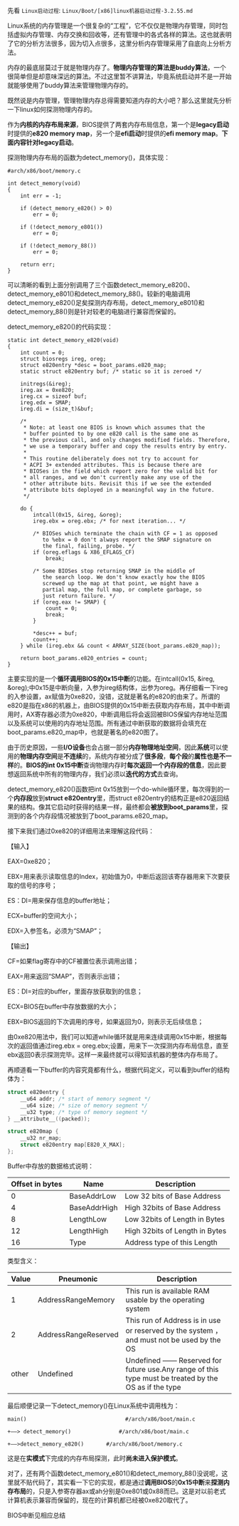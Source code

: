先看 `Linux启动过程`: `Linux/Boot/[x86]linux机器启动过程-3.2.55.md`

Linux系统的内存管理是一个很复杂的“工程”，它不仅仅是物理内存管理，同时包括虚拟内存管理、内存交换和回收等，还有管理中的各式各样的算法。这也就表明了它的分析方法很多，因为切入点很多，这里分析内存管理采用了自底向上分析方法。

内存的最底层莫过于就是物理内存了。**物理内存管理的算法是buddy算法**，一个很简单但是却意味深远的算法。不过这里暂不讲算法，毕竟系统启动并不是一开始就能够使用了buddy算法来管理物理内存的。

既然说是内存管理，管理物理内存总得需要知道内存的大小吧？那么这里就先分析一下linux如何探测物理内存的。

作为**内核的内存布局来源**，BIOS提供了两套内存布局信息，第一个是**legacy启动**时提供的**e820 memory map**，另一个是**efi启动**时提供的**efi memory map**。**下面内容针对legacy启动**。

探测物理内存布局的函数为detect\_memory()，具体实现：

```
#arch/x86/boot/memory.c

int detect_memory(void)
{
    int err = -1;
 
    if (detect_memory_e820() > 0)
        err = 0;
 
    if (!detect_memory_e801())
        err = 0;
 
    if (!detect_memory_88())
        err = 0;
 
    return err;
}
```

可以清晰的看到上面分别调用了三个函数detect\_memory\_e820()、detect\_memory\_e801()和detect\_memory\_88()。较新的电脑调用detect\_memory\_e820()足矣探测内存布局，detect\_memory\_e801()和detect\_memory_88()则是针对较老的电脑进行兼容而保留的。

detect\_memory\_e820()的代码实现：

```
static int detect_memory_e820(void)
{
    int count = 0;
    struct biosregs ireg, oreg;
    struct e820entry *desc = boot_params.e820_map;
    static struct e820entry buf; /* static so it is zeroed */
 
    initregs(&ireg);
    ireg.ax = 0xe820;
    ireg.cx = sizeof buf;
    ireg.edx = SMAP;
    ireg.di = (size_t)&buf;
 
    /*
     * Note: at least one BIOS is known which assumes that the
     * buffer pointed to by one e820 call is the same one as
     * the previous call, and only changes modified fields. Therefore,
     * we use a temporary buffer and copy the results entry by entry.
     *
     * This routine deliberately does not try to account for
     * ACPI 3+ extended attributes. This is because there are
     * BIOSes in the field which report zero for the valid bit for
     * all ranges, and we don't currently make any use of the
     * other attribute bits. Revisit this if we see the extended
     * attribute bits deployed in a meaningful way in the future.
     */
 
    do {
        intcall(0x15, &ireg, &oreg);
        ireg.ebx = oreg.ebx; /* for next iteration... */
 
        /* BIOSes which terminate the chain with CF = 1 as opposed
           to %ebx = 0 don't always report the SMAP signature on
           the final, failing, probe. */
        if (oreg.eflags & X86_EFLAGS_CF)
            break;
 
        /* Some BIOSes stop returning SMAP in the middle of
           the search loop. We don't know exactly how the BIOS
           screwed up the map at that point, we might have a
           partial map, the full map, or complete garbage, so
           just return failure. */
        if (oreg.eax != SMAP) {
            count = 0;
            break;
        }
 
        *desc++ = buf;
        count++;
    } while (ireg.ebx && count < ARRAY_SIZE(boot_params.e820_map));
 
    return boot_params.e820_entries = count;
}
```

主要实现的是一个**循环调用BIOS的0x15中断**的功能。在intcall(0x15, &ireg, &oreg);中0x15是中断向量，入参为ireg结构体，出参为oreg。再仔细看一下ireg的入参设置，ax赋值为0xe820，没错，这就是著名的e820的由来了。所谓的e820是指在x86的机器上，由BIOS提供的0x15中断去获取内存布局，其中中断调用时，AX寄存器必须为0xe820，中断调用后将会返回被BIOS保留内存地址范围以及系统可以使用的内存地址范围。所有通过中断获取的数据将会填充在boot\_params.e820\_map中，也就是著名的e820图了。

由于历史原因，一些**I/O设备**也会占据一部分**内存物理地址空间**，因此**系统**可以使用的**物理内存空间**是**不连续**的，系统内存被分成了**很多段**，**每个段**的**属性也是不一样**的。**BIOS的int 0x15中断**查询物理内存时**每次返回一个内存段的信息**，因此要想返回系统中所有的物理内存，我们必须以**迭代的方式**去查询。

detect\_memory\_e820()函数把int 0x15放到一个do\-while循环里，每次得到的一个**内存段**放到**struct e820entry**里，而struct e820entry的结构正是e820返回结果的结构。像其它启动时获得的结果一样，最终都会**被放到boot\_params**里，探测到的各个内存段情况被放到了boot\_params.e820\_map。

接下来我们通过0xe820的详细用法来理解这段代码：

【输入】

EAX=0xe820；

EBX=用来表示读取信息的Index，初始值为0，中断后返回该寄存器用来下次要获取的信号的序号；

ES：DI=用来保存信息的buffer地址；

ECX=buffer的空间大小；

EDX=入参签名，必须为“SMAP”；

【输出】

CF=如果flag寄存中的CF被置位表示调用出错；

EAX=用来返回“SMAP”，否则表示出错；

ES：DI=对应的buffer，里面存放获取到的信息；

ECX=BIOS在buffer中存放数据的大小；

EBX=BIOS返回的下次调用的序号，如果返回为0，则表示无后续信息；

由0xe820用法中，我们可以知道while循环就是用来连续调用0x15中断，根据每次的返回值通过ireg.ebx = oreg.ebx;设置，用来下一次探测内存布局信息，直至ebx返回0表示探测完毕。这样一来最终就可以得知该机器的整体内存布局了。

再顺道看一下buffer的内容究竟都有什么，根据代码定义，可以看到buffer的结构体为：

```c
struct e820entry {
    __u64 addr; /* start of memory segment */
    __u64 size; /* size of memory segment */
    __u32 type; /* type of memory segment */
} __attribute__((packed));

struct e820map {
	__u32 nr_map;
	struct e820entry map[E820_X_MAX];
};
```

Buffer中存放的数据格式说明：


Offset in bytes | Name | Description
---|---|---
0 | BaseAddrLow | Low 32 bits of Base Address
4 | BaseAddrHigh | High 32bits of Base Address
8 | LengthLow | Low 32bits of Length in Bytes
12 | LengthHigh | High 32bits of Length in Bytes
16 | Type | Address type of this Length

类型含义：

Value | Pneumonic | Description
---|---|---
1 | AddressRangeMemory | This run is available RAM usable by the operating system
2 | AddressRangeReserved | This run of Address is in use or reserved by the system ，and must not be used by the OS
other | Undefined | Undefined —— Reserved for future use.Any range of this type must be treated by the OS as if the type

最后顺便记录一下detect\_memory()在Linux系统中调用栈为：

```
main()                               #/arch/x86/boot/main.c

+——> detect_memory()               #/arch/x86/boot/main.c

+——>detect_memory_e820()       #/arch/x86/boot/memory.c
```

这是在**实模式**下完成的内存布局探测，此时**尚未进入保护模式**。

对了，还有两个函数detect\_memory\_e801()和detect\_memory\_88()没说呢，这里就不贴代码了，其实看一下它的实现，都是通过**调用BIOS**的**0x15中断**来**探测内存布局**的，只是入参寄存器ax或ah分别是0xe801或0x88而已。这是对以前老式计算机表示兼容而保留的，现在的计算机都已经被0xe820取代了。

BIOS中断见相应总结